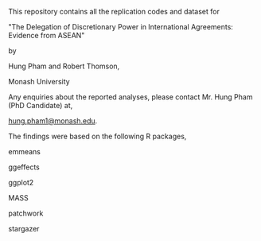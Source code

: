 This repository contains all the replication codes and dataset for

"The Delegation of Discretionary Power in International Agreements: 
Evidence from ASEAN"

by

Hung Pham and Robert Thomson,

Monash University 

Any enquiries about the reported analyses, please contact Mr. Hung Pham (PhD Candidate) at,

hung.pham1@monash.edu.

The findings were based on the following R packages,

emmeans

ggeffects

ggplot2

MASS

patchwork

stargazer
